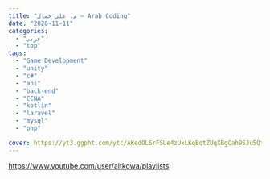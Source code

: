 ```yaml
---
title: "م. علي جمال – Arab Coding"
date: "2020-11-11"
categories:
  - "عربي"
  - "top"
tags:
  - "Game Development"
  - "unity"
  - "c#"
  - "api"
  - "back-end"
  - "CCNA"
  - "kotlin"
  - "laravel"
  - "mysql"
  - "php"

cover: https://yt3.ggpht.com/ytc/AKedOLSrFSUe4zUxLKqBqtZUqXBgCah9SJu5QtxlLzqU=s176-c-k-c0x00ffffff-no-rj
---
```


https://www.youtube.com/user/altkowa/playlists
